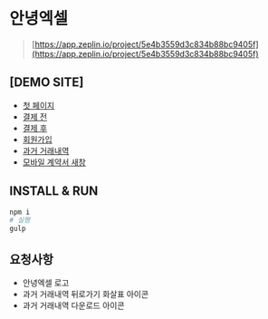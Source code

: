 # 안녕엑셀
> [https://app.zeplin.io/project/5e4b3559d3c834b88bc9405f](https://app.zeplin.io/project/5e4b3559d3c834b88bc9405f)



## [DEMO SITE]
- [첫 페이지](https://fervent-haibt-c311ea.netlify.com/)
- [결제 전](https://fervent-haibt-c311ea.netlify.com/beforePayment.html)
- [결제 후](https://fervent-haibt-c311ea.netlify.com/afterPayment.html)
- [회원가입](https://fervent-haibt-c311ea.netlify.com/join.html)
- [과거 거래내역](https://fervent-haibt-c311ea.netlify.com/history.html)
- [모바일 계약서 새창](https://fervent-haibt-c311ea.netlify.com/contact.html)

## INSTALL & RUN
```bash
npm i
# 실행
gulp
```



## 요청사항
- 안녕엑셀 로고
- 과거 거래내역 뒤로가기 화살표 아이콘
- 과거 거래내역 다운로드 아이콘